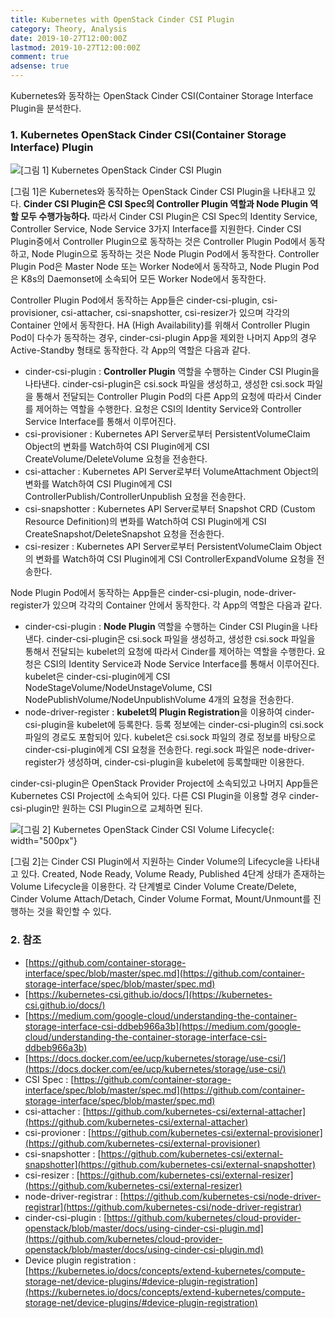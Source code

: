 ```yaml
---
title: Kubernetes with OpenStack Cinder CSI Plugin
category: Theory, Analysis
date: 2019-10-27T12:00:00Z
lastmod: 2019-10-27T12:00:00Z
comment: true
adsense: true
---
```


Kubernetes와 동작하는 OpenStack Cinder CSI(Container Storage Interface Plugin을 분석한다.

### 1. Kubernetes OpenStack Cinder CSI(Container Storage Interface) Plugin

![[그림 1] Kubernetes OpenStack Cinder CSI Plugin]({{site.baseurl}}/images/theory_analysis/Kubernetes_OpenStack_Cinder_CSI_Plugin/OpenStack_Cinder_CSI_Plugin.PNG)

[그림 1]은 Kubernetes와 동작하는 OpenStack Cinder CSI Plugin을 나타내고 있다. **Cinder CSI Plugin은 CSI Spec의 Controller Plugin 역할과 Node Plugin 역할 모두 수행가능하다.** 따라서 Cinder CSI Plugin은 CSI Spec의 Identity Service, Controller Service, Node Service 3가지 Interface를 지원한다. Cinder CSI Plugin중에서 Controller Plugin으로 동작하는 것은 Controller Plugin Pod에서 동작하고, Node Plugin으로 동작하는 것은 Node Plugin Pod에서 동작한다. Controller Plugin Pod은 Master Node 또는 Worker Node에서 동작하고, Node Plugin Pod은 K8s의 Daemonset에 소속되어 모든 Worker Node에서 동작한다.

Controller Plugin Pod에서 동작하는 App들은 cinder-csi-plugin, csi-provisioner, csi-attacher, csi-snapshotter, csi-resizer가 있으며 각각의 Container 안에서 동작한다. HA (High Availability)를 위해서 Controller Plugin Pod이 다수가 동작하는 경우, cinder-csi-plugin App을 제외한 나머지 App의 경우 Active-Standby 형태로 동작한다. 각 App의 역할은 다음과 같다.

* cinder-csi-plugin : **Controller Plugin** 역할을 수행하는 Cinder CSI Plugin을 나타낸다. cinder-csi-plugin은 csi.sock 파일을 생성하고, 생성한 csi.sock 파일을 통해서 전달되는 Controller Plugin Pod의 다른 App의 요청에 따라서 Cinder를 제어하는 역할을 수행한다. 요청은 CSI의 Identity Service와 Controller Service Interface를 통해서 이루어진다.
* csi-provisioner : Kubernetes API Server로부터 PersistentVolumeClaim Object의 변화를 Watch하여 CSI Plugin에게 CSI CreateVolume/DeleteVolume 요청을 전송한다.
* csi-attacher : Kubernetes API Server로부터 VolumeAttachment Object의 변화를 Watch하여 CSI Plugin에게 CSI ControllerPublish/ControllerUnpublish 요청을 전송한다.
* csi-snapshotter : Kubernetes API Server로부터 Snapshot CRD (Custom Resource Definition)의 변화를 Watch하여 CSI Plugin에게 CSI CreateSnapshot/DeleteSnapshot 요청을 전송한다.
* csi-resizer : Kubernetes API Server로부터 PersistentVolumeClaim Object의 변화를 Watch하여 CSI Plugin에게 CSI ControllerExpandVolume 요청을 전송한다.

Node Plugin Pod에서 동작하는 App들은 cinder-csi-plugin, node-driver-register가 있으며 각각의 Container 안에서 동작한다. 각 App의 역할은 다음과 같다.

* cinder-csi-plugin : **Node Plugin** 역할을 수행하는 Cinder CSI Plugin을 나타낸다. cinder-csi-plugin은 csi.sock 파일을 생성하고, 생성한 csi.sock 파일을 통해서 전달되는 kubelet의 요청에 따라서 Cinder를 제어하는 역할을 수행한다. 요청은 CSI의 Identity Service과 Node Service Interface를 통해서 이루어진다. kubelet은 cinder-csi-plugin에게 CSI NodeStageVolume/NodeUnstageVolume, CSI NodePublishVolume/NodeUnpublishVolume 4개의 요청을 전송한다.
* node-driver-register : **kubelet의 Plugin Registration**을 이용하여 cinder-csi-plugin을 kubelet에 등록한다. 등록 정보에는 cinder-csi-plugin의 csi.sock 파일의 경로도 포함되어 있다. kubelet은 csi.sock 파일의 경로 정보를 바탕으로 cinder-csi-plugin에게 CSI 요청을 전송한다. regi.sock 파일은 node-driver-register가 생성하며, cinder-csi-plugin을 kubelet에 등록할때만 이용한다.

cinder-csi-plugin은 OpenStack Provider Project에 소속되있고 나머지 App들은 Kubernetes CSI Project에 소속되어 있다. 다른 CSI Plugin을 이용할 경우 cinder-csi-plugin만 원하는 CSI Plugin으로 교체하면 된다.

![[그림 2] Kubernetes OpenStack Cinder CSI Volume Lifecycle]({{site.baseurl}}/images/theory_analysis/Kubernetes_OpenStack_Cinder_CSI_Plugin/OpenStack_Cinder_CSI_Volume_Lifecycle.PNG){: width="500px"}

[그림 2]는 Cinder CSI Plugin에서 지원하는 Cinder Volume의 Lifecycle을 나타내고 있다. Created, Node Ready, Volume Ready, Published 4단계 상태가 존재하는 Volume Lifecycle을 이용한다. 각 단계별로 Cinder Volume Create/Delete, Cinder Volume Attach/Detach, Cinder Volume Format, Mount/Unmount를 진행하는 것을 확인할 수 있다.

### 2. 참조

* [https://github.com/container-storage-interface/spec/blob/master/spec.md](https://github.com/container-storage-interface/spec/blob/master/spec.md)
* [https://kubernetes-csi.github.io/docs/](https://kubernetes-csi.github.io/docs/)
* [https://medium.com/google-cloud/understanding-the-container-storage-interface-csi-ddbeb966a3b](https://medium.com/google-cloud/understanding-the-container-storage-interface-csi-ddbeb966a3b)
* [https://docs.docker.com/ee/ucp/kubernetes/storage/use-csi/](https://docs.docker.com/ee/ucp/kubernetes/storage/use-csi/)
* CSI Spec : [https://github.com/container-storage-interface/spec/blob/master/spec.md](https://github.com/container-storage-interface/spec/blob/master/spec.md)
* csi-attacher : [https://github.com/kubernetes-csi/external-attacher](https://github.com/kubernetes-csi/external-attacher)
* csi-provioner : [https://github.com/kubernetes-csi/external-provisioner](https://github.com/kubernetes-csi/external-provisioner)
* csi-snapshotter : [https://github.com/kubernetes-csi/external-snapshotter](https://github.com/kubernetes-csi/external-snapshotter)
* csi-resizer : [https://github.com/kubernetes-csi/external-resizer](https://github.com/kubernetes-csi/external-resizer)
* node-driver-registrar : [https://github.com/kubernetes-csi/node-driver-registrar](https://github.com/kubernetes-csi/node-driver-registrar)
* cinder-csi-plugin : [https://github.com/kubernetes/cloud-provider-openstack/blob/master/docs/using-cinder-csi-plugin.md](https://github.com/kubernetes/cloud-provider-openstack/blob/master/docs/using-cinder-csi-plugin.md)
* Device plugin registration : [https://kubernetes.io/docs/concepts/extend-kubernetes/compute-storage-net/device-plugins/#device-plugin-registration](https://kubernetes.io/docs/concepts/extend-kubernetes/compute-storage-net/device-plugins/#device-plugin-registration)
